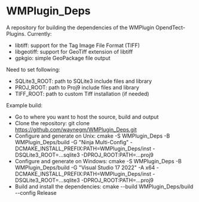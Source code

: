 # WMPlugin_Deps

A repository for building the dependencies of the WMPlugin OpendTect-Plugins. Currently:

- libtiff: support for the Tag Image File Format (TIFF)
- libgeotiff: support for GeoTiff extension of libtiff
- gpkgio: simple GeoPackage file output

Need to set following:

- SQLite3_ROOT: path to SQLite3 include files and library
- PROJ_ROOT: path to Proj9 include files and library
- TIFF_ROOT: path to custom Tiff installation (if needed)

Example build:

- Go to where you want to host the source, build and output
- Clone the repository: git clone https://github.com/waynegm/WMPlugin_Deps.git
- Configure and generate on Unix: cmake -S WMPlugin_Deps -B WMPlugin_Deps/build -G "Ninja Multi-Config" -DCMAKE_INSTALL_PREFIX:PATH=WMPlugin_Deps/inst -DSQLite3_ROOT=...sqlite3 -DPROJ_ROOT:PATH=...proj9
- Configure and generate on Windows: cmake -S WMPlugin_Deps -B WMPlugin_Deps/build -G "Visual Studio 17 2022" -A x64 -DCMAKE_INSTALL_PREFIX:PATH=WMPlugin_Deps/inst -DSQLite3_ROOT=...sqlite3 -DPROJ_ROOT:PATH=...proj9
- Build and install the dependencies: cmake --build WMPlugin_Deps/build --config Release
